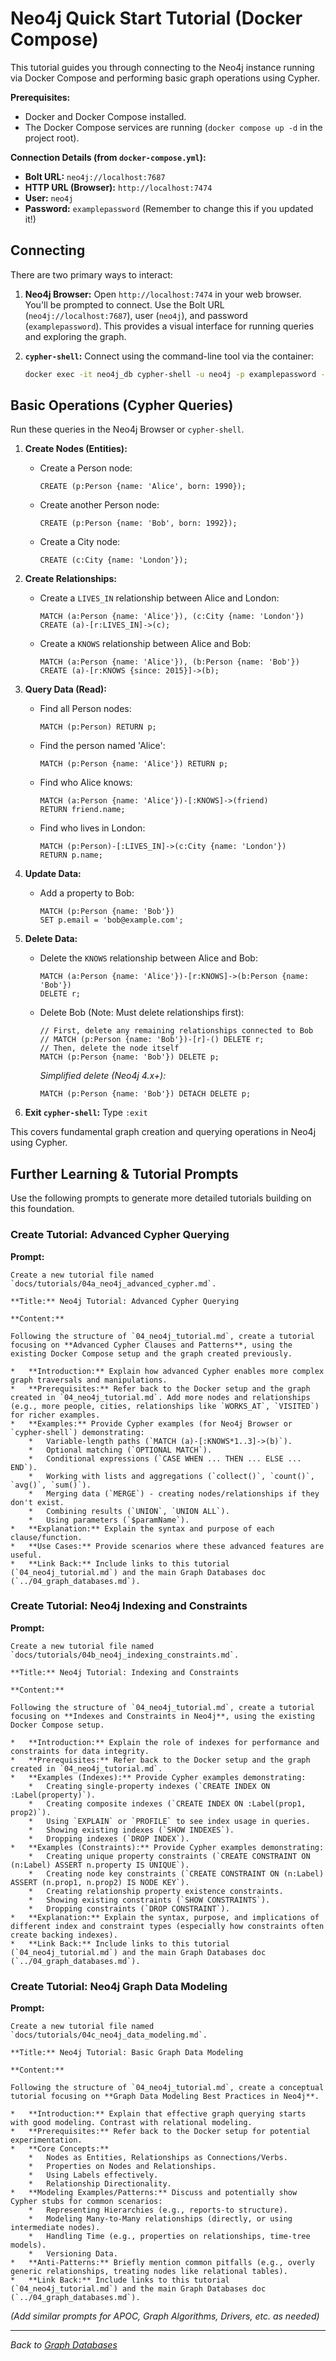 # Neo4j Quick Start Tutorial (Docker Compose)

This tutorial guides you through connecting to the Neo4j instance running via Docker Compose and performing basic graph operations using Cypher.

**Prerequisites:**

*   Docker and Docker Compose installed.
*   The Docker Compose services are running (`docker compose up -d` in the project root).

**Connection Details (from `docker-compose.yml`):**

*   **Bolt URL:** `neo4j://localhost:7687`
*   **HTTP URL (Browser):** `http://localhost:7474`
*   **User:** `neo4j`
*   **Password:** `examplepassword` (Remember to change this if you updated it!)

## Connecting

There are two primary ways to interact:

1.  **Neo4j Browser:** Open `http://localhost:7474` in your web browser. You'll be prompted to connect. Use the Bolt URL (`neo4j://localhost:7687`), user (`neo4j`), and password (`examplepassword`). This provides a visual interface for running queries and exploring the graph.

2.  **`cypher-shell`:** Connect using the command-line tool via the container:
    ```bash
    docker exec -it neo4j_db cypher-shell -u neo4j -p examplepassword -a neo4j://localhost:7687
    ```

## Basic Operations (Cypher Queries)

Run these queries in the Neo4j Browser or `cypher-shell`.

1.  **Create Nodes (Entities):**
    *   Create a Person node:
        ```cypher
        CREATE (p:Person {name: 'Alice', born: 1990});
        ```
    *   Create another Person node:
        ```cypher
        CREATE (p:Person {name: 'Bob', born: 1992});
        ```
    *   Create a City node:
        ```cypher
        CREATE (c:City {name: 'London'});
        ```

2.  **Create Relationships:**
    *   Create a `LIVES_IN` relationship between Alice and London:
        ```cypher
        MATCH (a:Person {name: 'Alice'}), (c:City {name: 'London'})
        CREATE (a)-[r:LIVES_IN]->(c);
        ```
    *   Create a `KNOWS` relationship between Alice and Bob:
        ```cypher
        MATCH (a:Person {name: 'Alice'}), (b:Person {name: 'Bob'})
        CREATE (a)-[r:KNOWS {since: 2015}]->(b);
        ```

3.  **Query Data (Read):**
    *   Find all Person nodes:
        ```cypher
        MATCH (p:Person) RETURN p;
        ```
    *   Find the person named 'Alice':
        ```cypher
        MATCH (p:Person {name: 'Alice'}) RETURN p;
        ```
    *   Find who Alice knows:
        ```cypher
        MATCH (a:Person {name: 'Alice'})-[:KNOWS]->(friend)
        RETURN friend.name;
        ```
    *   Find who lives in London:
        ```cypher
        MATCH (p:Person)-[:LIVES_IN]->(c:City {name: 'London'})
        RETURN p.name;
        ```

4.  **Update Data:**
    *   Add a property to Bob:
        ```cypher
        MATCH (p:Person {name: 'Bob'})
        SET p.email = 'bob@example.com';
        ```

5.  **Delete Data:**
    *   Delete the `KNOWS` relationship between Alice and Bob:
        ```cypher
        MATCH (a:Person {name: 'Alice'})-[r:KNOWS]->(b:Person {name: 'Bob'})
        DELETE r;
        ```
    *   Delete Bob (Note: Must delete relationships first):
        ```cypher
        // First, delete any remaining relationships connected to Bob
        // MATCH (p:Person {name: 'Bob'})-[r]-() DELETE r;
        // Then, delete the node itself
        MATCH (p:Person {name: 'Bob'}) DELETE p;
        ```
        *Simplified delete (Neo4j 4.x+):*
        ```cypher
        MATCH (p:Person {name: 'Bob'}) DETACH DELETE p;
        ```

6.  **Exit `cypher-shell`:**
    Type `:exit`

This covers fundamental graph creation and querying operations in Neo4j using Cypher.

## Further Learning & Tutorial Prompts

Use the following prompts to generate more detailed tutorials building on this foundation.

### Create Tutorial: Advanced Cypher Querying

**Prompt:**

```text
Create a new tutorial file named `docs/tutorials/04a_neo4j_advanced_cypher.md`.

**Title:** Neo4j Tutorial: Advanced Cypher Querying

**Content:**

Following the structure of `04_neo4j_tutorial.md`, create a tutorial focusing on **Advanced Cypher Clauses and Patterns**, using the existing Docker Compose setup and the graph created previously.

*   **Introduction:** Explain how advanced Cypher enables more complex graph traversals and manipulations.
*   **Prerequisites:** Refer back to the Docker setup and the graph created in `04_neo4j_tutorial.md`. Add more nodes and relationships (e.g., more people, cities, relationships like `WORKS_AT`, `VISITED`) for richer examples.
*   **Examples:** Provide Cypher examples (for Neo4j Browser or `cypher-shell`) demonstrating:
    *   Variable-length paths (`MATCH (a)-[:KNOWS*1..3]->(b)`).
    *   Optional matching (`OPTIONAL MATCH`).
    *   Conditional expressions (`CASE WHEN ... THEN ... ELSE ... END`).
    *   Working with lists and aggregations (`collect()`, `count()`, `avg()`, `sum()`).
    *   Merging data (`MERGE`) - creating nodes/relationships if they don't exist.
    *   Combining results (`UNION`, `UNION ALL`).
    *   Using parameters (`$paramName`).
*   **Explanation:** Explain the syntax and purpose of each clause/function.
*   **Use Cases:** Provide scenarios where these advanced features are useful.
*   **Link Back:** Include links to this tutorial (`04_neo4j_tutorial.md`) and the main Graph Databases doc (`../04_graph_databases.md`).
```

### Create Tutorial: Neo4j Indexing and Constraints

**Prompt:**

```text
Create a new tutorial file named `docs/tutorials/04b_neo4j_indexing_constraints.md`.

**Title:** Neo4j Tutorial: Indexing and Constraints

**Content:**

Following the structure of `04_neo4j_tutorial.md`, create a tutorial focusing on **Indexes and Constraints in Neo4j**, using the existing Docker Compose setup.

*   **Introduction:** Explain the role of indexes for performance and constraints for data integrity.
*   **Prerequisites:** Refer back to the Docker setup and the graph created in `04_neo4j_tutorial.md`.
*   **Examples (Indexes):** Provide Cypher examples demonstrating:
    *   Creating single-property indexes (`CREATE INDEX ON :Label(property)`).
    *   Creating composite indexes (`CREATE INDEX ON :Label(prop1, prop2)`).
    *   Using `EXPLAIN` or `PROFILE` to see index usage in queries.
    *   Showing existing indexes (`SHOW INDEXES`).
    *   Dropping indexes (`DROP INDEX`).
*   **Examples (Constraints):** Provide Cypher examples demonstrating:
    *   Creating unique property constraints (`CREATE CONSTRAINT ON (n:Label) ASSERT n.property IS UNIQUE`).
    *   Creating node key constraints (`CREATE CONSTRAINT ON (n:Label) ASSERT (n.prop1, n.prop2) IS NODE KEY`).
    *   Creating relationship property existence constraints.
    *   Showing existing constraints (`SHOW CONSTRAINTS`).
    *   Dropping constraints (`DROP CONSTRAINT`).
*   **Explanation:** Explain the syntax, purpose, and implications of different index and constraint types (especially how constraints often create backing indexes).
*   **Link Back:** Include links to this tutorial (`04_neo4j_tutorial.md`) and the main Graph Databases doc (`../04_graph_databases.md`).
```

### Create Tutorial: Neo4j Graph Data Modeling

**Prompt:**

```text
Create a new tutorial file named `docs/tutorials/04c_neo4j_data_modeling.md`.

**Title:** Neo4j Tutorial: Basic Graph Data Modeling

**Content:**

Following the structure of `04_neo4j_tutorial.md`, create a conceptual tutorial focusing on **Graph Data Modeling Best Practices in Neo4j**.

*   **Introduction:** Explain that effective graph querying starts with good modeling. Contrast with relational modeling.
*   **Prerequisites:** Refer back to the Docker setup for potential experimentation.
*   **Core Concepts:**
    *   Nodes as Entities, Relationships as Connections/Verbs.
    *   Properties on Nodes and Relationships.
    *   Using Labels effectively.
    *   Relationship Directionality.
*   **Modeling Examples/Patterns:** Discuss and potentially show Cypher stubs for common scenarios:
    *   Representing Hierarchies (e.g., reports-to structure).
    *   Modeling Many-to-Many relationships (directly, or using intermediate nodes).
    *   Handling Time (e.g., properties on relationships, time-tree models).
    *   Versioning Data.
*   **Anti-Patterns:** Briefly mention common pitfalls (e.g., overly generic relationships, treating nodes like relational tables).
*   **Link Back:** Include links to this tutorial (`04_neo4j_tutorial.md`) and the main Graph Databases doc (`../04_graph_databases.md`).
```

*(Add similar prompts for APOC, Graph Algorithms, Drivers, etc. as needed)*

---
*Back to [Graph Databases](../04_graph_databases.md)*
